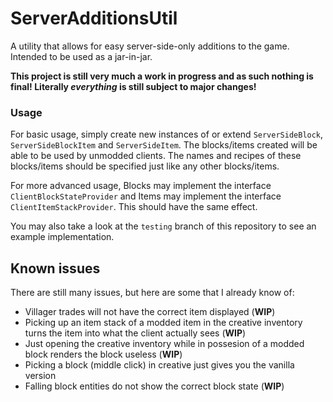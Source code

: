 # ServerAdditionsUtil
A utility that allows for easy server-side-only additions to the game.  
Intended to be used as a jar-in-jar.

**This project is still very much a work in progress and as such nothing is final! Literally *everything* is still subject to major changes!**

### Usage
For basic usage, simply create new instances of or extend `ServerSideBlock`, `ServerSideBlockItem` and `ServerSideItem`. The blocks/items created will be able to be used by unmodded clients. The names and recipes of these blocks/items should be specified just like any other blocks/items.

For more advanced usage, Blocks may implement the interface `ClientBlockStateProvider` and Items may implement the interface `ClientItemStackProvider`. This should have the same effect.

You may also take a look at the `testing` branch of this repository to see an example implementation.

## Known issues
There are still many issues, but here are some that I already know of:
* Villager trades will not have the correct item displayed (**WIP**)
* Picking up an item stack of a modded item in the creative inventory turns the item into what the client actually sees (**WIP**)
* Just opening the creative inventory while in possesion of a modded block renders the block useless (**WIP**)
* Picking a block (middle click) in creative just gives you the vanilla version
* Falling block entities do not show the correct block state (**WIP**)